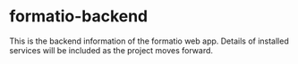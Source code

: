 # formatio-backend
This is the backend information of the formatio web app. Details of installed services will be included as the project moves forward.

